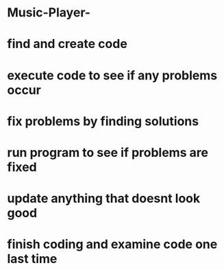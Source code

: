 # Music-Player-
# find and create code
# execute code to see if any problems occur
# fix problems by finding solutions
# run program to see if problems are fixed
# update anything that doesnt look good
# finish coding and examine code one last time
